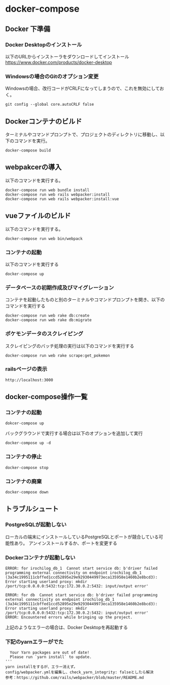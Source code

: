 # docker-compose

## Docker 下準備

### Docker Desktopのインストール
以下のURLからインストーラをダウンロードしてインストール
https://www.docker.com/products/docker-desktop

### Windowsの場合のGitのオプション変更
Windowsの場合、改行コードがCRLFになってしまうので、これを無効にしておく。

```
git config --global core.autoCRLF false
```
## Dockerコンテナのビルド
ターミナルやコマンドプロンプトで、プロジェクトのディレクトリに移動し、以下のコマンドを実行。

```
docker-compose build
```


## webpakcerの導入
以下のコマンドを実行する。

```
docker-compose run web bundle install
docker-compose run web rails webpacker:install
docker-compose run web rails webpacker:install:vue
```

## vueファイルのビルド
以下のコマンドを実行する。

```
docker-compose run web bin/webpack
```

### コンテナの起動
以下のコマンドを実行する
```
docker-compose up
```

### データベースの初期作成及びマイグレーション
コンテナを起動したものと別のターミナルやコマンドプロンプトを開き、以下のコマンドを実行する

```
docker-compose run web rake db:create
docker-compose run web rake db:migrate
```
### ポケモンデータのスクレイピング
スクレイピングのバッチ処理の実行は以下のコマンドを実行する

```
docker-compose run web rake scrape:get_pokemon
```

### railsページの表示

```
http://localhost:3000
```

## docker-compose操作一覧

### コンテナの起動
```
dokcer-compose up
```
バックグラウンドで実行する場合は以下のオプションを追加して実行
```
docker-compose up -d
```

### コンテナの停止
```
docker-compose stop
```

### コンテナの廃棄
```
docker-compose down
```

## トラブルシュート

### PostgreSQLが起動しない
ローカルの端末にインストールしているPostgreSQLとポートが競合している可能性あり。
アンインストールするか、ポートを変更する

### Dockerコンテナが起動しない
```
ERROR: for irochilog_db_1  Cannot start service db: b'driver failed programming external connectivity on endpoint irochilog_db_1 (3a34c1995111cbffed1ccd52895e29e92930449973eca135958e1460b2e8bcd3): Error starting userland proxy: mkdir /port/tcp:0.0.0.0:5432:tcp:172.30.0.2:5432: input/output error'

ERROR: for db  Cannot start service db: b'driver failed programming external connectivity on endpoint irochilog_db_1 (3a34c1995111cbffed1ccd52895e29e92930449973eca135958e1460b2e8bcd3): Error starting userland proxy: mkdir /port/tcp:0.0.0.0:5432:tcp:172.30.0.2:5432: input/output error'
ERROR: Encountered errors while bringing up the project.
```
上記のようなエラーの場合は、Docker Desktopを再起動する

### 下記のyarnエラーがでた
```
  Your Yarn packages are out of date!
  Please run `yarn install` to update.
'''
yarn installをするが、エラー消えず。
config/webpacker.ymlを編集し、check_yarn_integrity: falseとしたら解決
参考：https://github.com/rails/webpacker/blob/master/README.md
